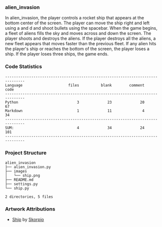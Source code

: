 
### alien_invasion

In alien_invasion, the player controls a rocket ship that appears
at the bottom center of the screen. The player can move the ship
right and left using a and d and shoot bullets using the
spacebar. When the game begins, a fleet of aliens fills the sky
and moves across and down the screen. The player shoots and
destroys the aliens. If the player destroys all the aliens, a new fleet
appears that moves faster than the previous fleet. If any alien hits
the player's ship or reaches the bottom of the screen, the player
loses a ship. If the player loses three ships, the game ends.

<!-- CODE_STATISTICS_START -->

### Code Statistics

```
-------------------------------------------------------------------------------
Language                     files          blank        comment           code
-------------------------------------------------------------------------------
Python                           3             23             20             67
Markdown                         1             11              4             34
-------------------------------------------------------------------------------
SUM:                             4             34             24            101
-------------------------------------------------------------------------------
```
<!-- CODE_STATISTICS_END -->

<!-- PROJECT_STRUCTURE_START -->

### Project Structure

```
alien_invasion
├── alien_invasion.py
├── images
│   └── ship.png
├── README.md
├── settings.py
└── ship.py

2 directories, 5 files
```
<!-- PROJECT_STRUCTURE_END -->

### Artwork Attributions

- [Ship](https://opengameart.org/content/spaceship-by-parts) by [Skorpio](http://opengameart.org/users/skorpio)
